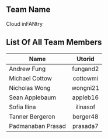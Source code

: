 ## Team Name

Cloud inFANtry

## List Of All Team Members

| Name              | Utorid       |
| ----------------- |:------------:|
| Andrew Fung       | fungand2     |
| Michael Cottow    | cottowmi     |
| Nicholas Wong     | wongni21     |
| Sean Applebaum    | appleb16     |
| Sofia Ilina       | ilinasof     |
| Tanner Bergeron   | berger48     |
| Padmanaban Prasad | prasada7     |
